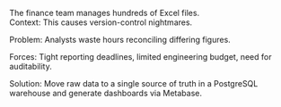 The finance team manages hundreds of Excel files.  
Context: This causes version-control nightmares.

Problem: Analysts waste hours reconciling differing figures.

Forces: Tight reporting deadlines, limited engineering budget,
need for auditability.

Solution: Move raw data to a single source of truth in a
PostgreSQL warehouse and generate dashboards via Metabase.